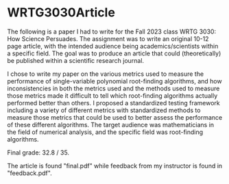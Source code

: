 # WRTG3030Article

The following is a paper I had to write for the Fall 2023 class WRTG 3030: How Science Persuades. The assignment was to write an original 10-12 page article, with the intended audience being academics/scientists within a specific field. The goal was to produce an article that could (theoretically) be published within a scientific research journal.

I chose to write my paper on the various metrics used to measure the performance of single-variable polynomial root-finding algorithms, and how inconsistencies in both the metrics used and the methods used to measure those metrics made it difficult to tell which root-finding algorithms actually performed better than others. I proposed a standardized testing framework including a variety of different metrics with standardized methods to measure those metrics that could be used to better assess the performance of these different algorithms. The target audience was mathematicians in the field of numerical analysis, and the specific field was root-finding algorithms.

Final grade: 32.8 / 35.

The article is found "final.pdf" while feedback from my instructor is found in "feedback.pdf".
